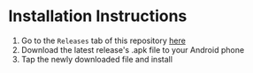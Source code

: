 # Installation Instructions

1. Go to the `Releases` tab of this repository [here](https://github.com/WSU-4110/CarpoolingApp/releases)
2. Download the latest release's .apk file to your Android phone
3. Tap the newly downloaded file and install